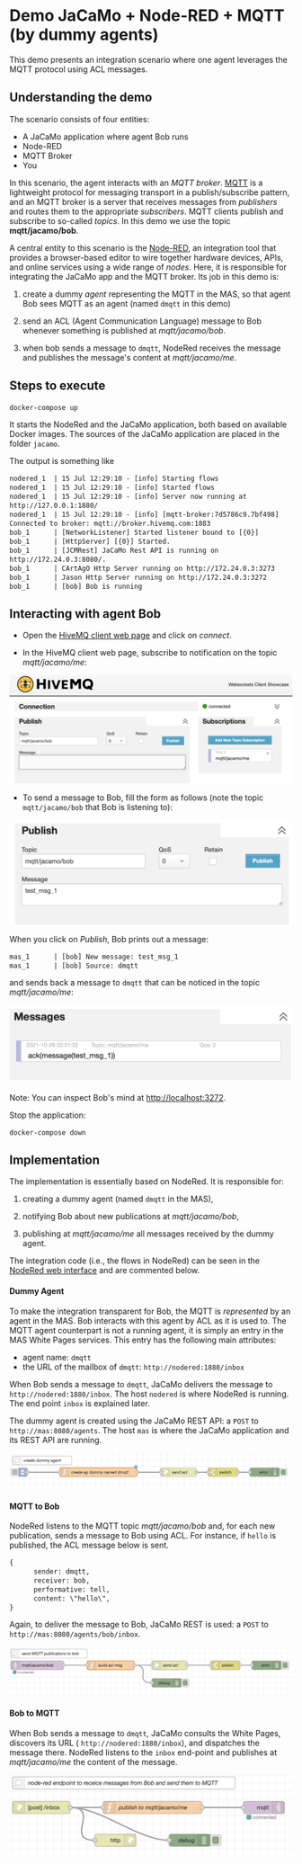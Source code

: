 # Demo JaCaMo + Node-RED + MQTT (by dummy agents)

This demo presents an integration scenario where one agent leverages the MQTT protocol using ACL messages.


## Understanding the demo

The scenario consists of four entities:

* A JaCaMo application where agent Bob runs
* Node-RED
* MQTT Broker
* You

In this scenario, the agent interacts with an _MQTT broker_. [MQTT](http://mqtt.org/) is a lightweight protocol for messaging transport in a publish/subscribe pattern, and an MQTT broker is a server that receives messages from _publishers_ and routes them to the appropriate _subscribers_. MQTT clients publish and subscribe to so-called _topics_. In this demo we use the topic __mqtt/jacamo/bob__.

A central entity to this scenario is the [Node-RED](https://nodered.org/), an integration tool that provides a browser-based editor to wire together hardware devices, APIs, and online services using a wide range of _nodes_. Here, it is responsible for integrating the JaCaMo app and the MQTT broker. Its job in this demo is:

1. create a dummy *agent* representing the MQTT in the MAS, so that agent Bob sees MQTT as an agent (named `dmqtt` in this demo)

2. send an ACL (Agent Communication Language) message to Bob whenever something is published at _mqtt/jacamo/bob_.

3. when bob sends a message to `dmqtt`, NodeRed receives the message and publishes the message's content at _mqtt/jacamo/me_.

## Steps to execute

```
docker-compose up
```

It starts the NodeRed and the JaCaMo application, both based on available Docker images. The sources of the JaCaMo application are placed in the folder `jacamo`.

The output is something like

```
nodered_1  | 15 Jul 12:29:10 - [info] Starting flows
nodered_1  | 15 Jul 12:29:10 - [info] Started flows
nodered_1  | 15 Jul 12:29:10 - [info] Server now running at http://127.0.0.1:1880/
nodered_1  | 15 Jul 12:29:10 - [info] [mqtt-broker:7d5786c9.7bf498] Connected to broker: mqtt://broker.hivemq.com:1883
bob_1      | [NetworkListener] Started listener bound to [{0}]
bob_1      | [HttpServer] [{0}] Started.
bob_1      | [JCMRest] JaCaMo Rest API is running on http://172.24.0.3:8080/.
bob_1      | CArtAgO Http Server running on http://172.24.0.3:3273
bob_1      | Jason Http Server running on http://172.24.0.3:3272
bob_1      | [bob] Bob is running
```

## Interacting with agent Bob

- Open the [HiveMQ client web page](http://www.hivemq.com/demos/websocket-client) and click on *connect*.

- In the HiveMQ client web page, subscribe to notification on the topic _mqtt/jacamo/me_:

![MQTT](figures/mqtt4.png)

- To send a message to Bob, fill the form as follows (note the topic `mqtt/jacamo/bob` that Bob is listening to):

![MQTT](figures/mqtt1.png)

When you click on *Publish*, Bob prints out a message:

```
mas_1      | [bob] New message: test_msg_1
mas_1      | [bob] Source: dmqtt
```

and sends back a message to `dmqtt` that can be noticed in the topic _mqtt/jacamo/me_:

![MQTT](figures/mqtt5.png)

Note: You can inspect Bob's mind at [http://localhost:3272](http://localhost:3272).

Stop the application:

```
docker-compose down
```

## Implementation

The implementation is essentially based on NodeRed. It is responsible for:

1. creating a dummy agent (named `dmqtt` in the MAS),

2. notifying Bob about new publications at _mqtt/jacamo/bob_,

3. publishing at _mqtt/jacamo/me_ all messages received by the dummy agent.

The integration code (i.e., the flows in NodeRed) can be seen in the [NodeRed web interface](http://127.0.0.1:1880) and are commented below.

#### Dummy Agent

To make the integration transparent for Bob, the MQTT is _represented_ by an agent in the MAS. Bob interacts with this agent by ACL as it is used to. The MQTT agent counterpart is not a running agent, it is simply an entry in the MAS White Pages services. This entry has the following main attributes:

- agent name: `dmqtt`
- the URL of the mailbox of `dmqtt`: `http://nodered:1880/inbox`

When Bob sends a message to `dmqtt`, JaCaMo delivers the message to `http://nodered:1880/inbox`. The host `nodered` is where NodeRed is running. The end point `inbox` is explained later.

The dummy agent is created using the JaCaMo REST API: a `POST` to `http://mas:8080/agents`. The host `mas` is where the JaCaMo application and its REST API are running.

![MQTT](figures/code1.png)

#### MQTT to Bob

NodeRed listens to the MQTT topic _mqtt/jacamo/bob_ and, for each new publication, sends a message to Bob using ACL. For instance, if `hello` is published, the ACL message below is sent.

```
{
      sender: dmqtt,
      receiver: bob,
      performative: tell,
      content: \"hello\",
}
```
Again, to deliver the message to Bob, JaCaMo REST is used: a `POST` to `http://mas:8080/agents/bob/inbox`.

![MQTT](figures/code2.png)

#### Bob to MQTT

When Bob sends a message to `dmqtt`, JaCaMo consults the White Pages, discovers its URL ( `http://nodered:1880/inbox`), and dispatches the message there. NodeRed listens to the `inbox` end-point and publishes at _mqtt/jacamo/me_ the content of the message.

![MQTT](figures/code3.png)
